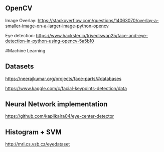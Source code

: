 ## OpenCV
Image Overlay:
https://stackoverflow.com/questions/14063070/overlay-a-smaller-image-on-a-larger-image-python-opencv

Eye detection:
https://www.hackster.io/trivediswap25/face-and-eye-detection-in-python-using-opencv-5a5b10

#Machine Learning

## Datasets
https://neerajkumar.org/projects/face-parts/#databases

https://www.kaggle.com/c/facial-keypoints-detection/data

## Neural Network implementation
https://github.com/kapilkalra04/eye-center-detector

## Histogram + SVM
http://mrl.cs.vsb.cz/eyedataset